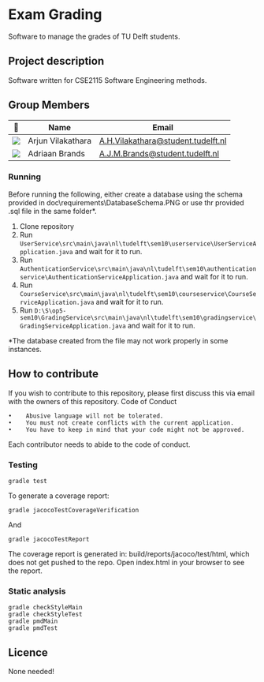 # Exam Grading

Software to manage the grades of TU Delft students.

## Project description 

Software written for CSE2115 Software Engineering methods.

## Group Members

| 📸 | Name | Email |
|---|---|---|
| ![](https://eu.ui-avatars.com/api/?name=Arjun+Vilakathara&length=2&size=50&color=DDD&background=777&font-size=0.325) | Arjun Vilakathara | A.H.Vilakathara@student.tudelft.nl |
| ![](https://secure.gravatar.com/avatar/3681e93a8bfcc597d587ddc00110167d?s=800&d=identicon)    | Adriaan Brands    | A.J.M.Brands@student.tudelft.nl |

### Running 
Before running the following, either create a database using the schema provided in doc\requirements\DatabaseSchema.PNG or use thr provided .sql file in the same folder*. 
1. Clone repository
2. Run `UserService\src\main\java\nl\tudelft\sem10\userservice\UserServiceApplication.java` and wait for it to run.
3. Run `AuthenticationService\src\main\java\nl\tudelft\sem10\authenticationservice\AuthenticationServiceApplication.java` and wait for it to run.
4. Run `CourseService\src\main\java\nl\tudelft\sem10\courseservice\CourseServiceApplication.java` and wait for it to run.
4. Run `D:\S\op5-sem10\GradingService\src\main\java\nl\tudelft\sem10\gradingservice\GradingServiceApplication.java` and wait for it to run.

*The database created from the file may not work properly in some instances.

## How to contribute

If you wish to contribute to this repository, please first discuss this via email with the owners of this repository.
Code of Conduct

    •    Abusive language will not be tolerated.
    •    You must not create conflicts with the current application.
    •    You have to keep in mind that your code might not be approved.
    
Each contributor needs to abide to the code of conduct.

### Testing
```
gradle test
```

To generate a coverage report:
```
gradle jacocoTestCoverageVerification
```


And
```
gradle jacocoTestReport
```
The coverage report is generated in: build/reports/jacoco/test/html, which does not get pushed to the repo. Open index.html in your browser to see the report. 

### Static analysis
```
gradle checkStyleMain
gradle checkStyleTest
gradle pmdMain
gradle pmdTest
```

## Licence 
None needed!